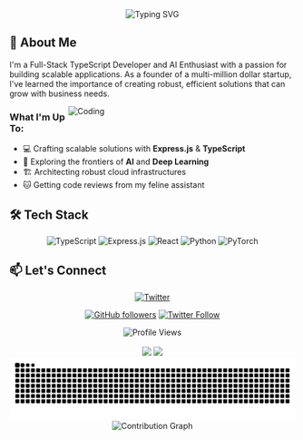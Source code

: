 <div align="center">
  <img src="https://readme-typing-svg.herokuapp.com?font=Fira+Code&weight=500&size=40&pause=1000&color=3B82F6&center=true&vCenter=true&width=600&height=100&lines=Hi+there!+%F0%9F%91%8B;I'm+a+Full-Stack+Developer;AI+Enthusiast+%F0%9F%A4%96" alt="Typing SVG" />
</div>



## 🚀 About Me

I'm a Full-Stack TypeScript Developer and AI Enthusiast with a passion for building scalable applications. As a founder of a multi-million dollar startup, I've learned the importance of creating robust, efficient solutions that can grow with business needs.

<img align="right" alt="Coding" width="400" src="https://media.giphy.com/media/qgQUggAC3Pfv687qPC/giphy.gif">

### What I'm Up To:

- 💻 Crafting scalable solutions with **Express.js** & **TypeScript**
- 🤖 Exploring the frontiers of **AI** and **Deep Learning**
- 🏗️ Architecting robust cloud infrastructures
- 🐱 Getting code reviews from my feline assistant

## 🛠️ Tech Stack

<div align="center">
  
  ![TypeScript](https://img.shields.io/badge/-TypeScript-007ACC?style=for-the-badge&logo=typescript&logoColor=white)
  ![Express.js](https://img.shields.io/badge/-Express.js-000000?style=for-the-badge&logo=express&logoColor=white)
  ![React](https://img.shields.io/badge/-React-61DAFB?style=for-the-badge&logo=react&logoColor=black)
  ![Python](https://img.shields.io/badge/-Python-3776AB?style=for-the-badge&logo=python&logoColor=white)
  ![PyTorch](https://img.shields.io/badge/-PyTorch-EE4C2C?style=for-the-badge&logo=pytorch&logoColor=white)
</div>

## 📫 Let's Connect

<div align="center">
  
  [![Twitter](https://img.shields.io/badge/-Twitter-1DA1F2?style=for-the-badge&logo=twitter&logoColor=white)](https://twitter.com/mohitrsy)
  <!-- [![LinkedIn](https://img.shields.io/badge/-LinkedIn-0077B5?style=for-the-badge&logo=linkedin&logoColor=white)](https://linkedin.com/in/yourprofile) -->
  <!-- [![Portfolio](https://img.shields.io/badge/-Portfolio-000000?style=for-the-badge&logo=react&logoColor=white)](https://yourwebsite.com) -->
  
</div>

<div align="center">
  
  [![GitHub followers](https://img.shields.io/github/followers/mohit-rzy?style=social)](https://github.com/mohit-rzy)
  [![Twitter Follow](https://img.shields.io/twitter/follow/mohitrsy?style=social)](https://twitter.com/yourhandle)
  
</div>

<div align="center">
  <img src="https://komarev.com/ghpvc/?username=mohit-rzy&color=blue" alt="Profile Views">
</div>

<br/>

<div align="center">
  <img height="180em" src="https://github-readme-stats.vercel.app/api?username=mohit-rzy&show_icons=true&theme=tokyonight&include_all_commits=true&count_private=true"/>
  <img height="180em" src="https://github-readme-stats.vercel.app/api/top-langs/?username=mohit-rzy&layout=compact&langs_count=7&theme=tokyonight"/>
</div>

<div align="center">
  <img src="https://github.com/mohit-rzy/mohit-rzy/blob/output/github-contribution-grid-snake.svg" alt="snake">
</div>

<!-- GitHub Activity Graph -->
<div align="center">
  <img src="https://activity-graph.herokuapp.com/graph?username=mohit-rzy&theme=react-dark" alt="Contribution Graph">
</div> 